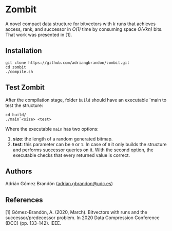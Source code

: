 # Zombit

A novel compact data structure for bitvectors with *k*
runs that achieves access, rank, and successor in *O(1)* time by consuming space
*O(√kn)* bits. That work was presented in [1].

## Installation
```
git clone https://github.com/adriangbrandon/zombit.git
cd zombit
./compile.sh
```

## Test Zombit  
After the compilation stage, folder `build` should have an executable `main to test the structure:
```
cd build/ 
./main`<size> <test>
```
Where the executable `main` has two options:
1. **size**: the length of a random generated bitmap.
2. **test**: this parameter can be `0` or `1`. In case of `0` it only builds the structure and performs successor queries on it. With the second option, the executable checks that every returned value is correct.

## Authors
Adrián Gómez Brandón ([adrian.gbrandon@udc.es](mailto:adrian.gbrandon@udc.es))

## References

[1] Gómez-Brandón, A. (2020, March). Bitvectors with runs and the successor/predecessor problem. In 2020 Data Compression Conference (DCC) (pp. 133-142). IEEE.







